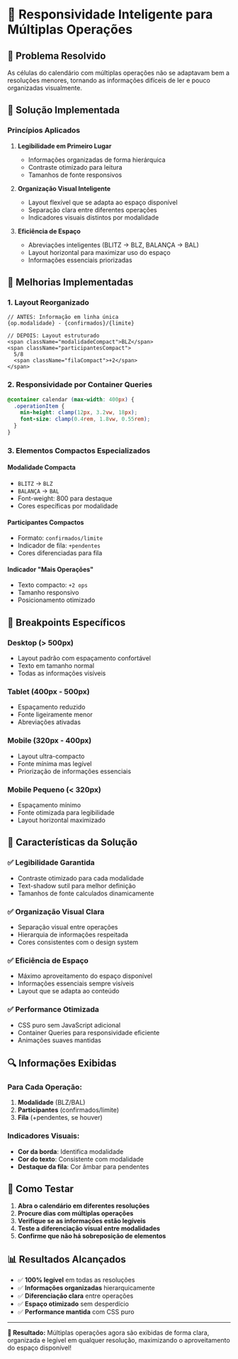 # 📱 Responsividade Inteligente para Múltiplas Operações

## 🎯 Problema Resolvido

As células do calendário com múltiplas operações não se adaptavam bem a resoluções menores, tornando as informações difíceis de ler e pouco organizadas visualmente.

## 🔧 Solução Implementada

### Princípios Aplicados

1. **Legibilidade em Primeiro Lugar**
   - Informações organizadas de forma hierárquica
   - Contraste otimizado para leitura
   - Tamanhos de fonte responsivos

2. **Organização Visual Inteligente**
   - Layout flexível que se adapta ao espaço disponível
   - Separação clara entre diferentes operações
   - Indicadores visuais distintos por modalidade

3. **Eficiência de Espaço**
   - Abreviações inteligentes (BLITZ → BLZ, BALANÇA → BAL)
   - Layout horizontal para maximizar uso do espaço
   - Informações essenciais priorizadas

## 🎨 Melhorias Implementadas

### 1. **Layout Reorganizado**
```tsx
// ANTES: Informação em linha única
{op.modalidade} - {confirmados}/{limite}

// DEPOIS: Layout estruturado
<span className="modalidadeCompact">BLZ</span>
<span className="participantesCompact">
  5/8
  <span className="filaCompact">+2</span>
</span>
```

### 2. **Responsividade por Container Queries**
```css
@container calendar (max-width: 400px) {
  .operationItem {
    min-height: clamp(12px, 3.2vw, 18px);
    font-size: clamp(0.4rem, 1.8vw, 0.55rem);
  }
}
```

### 3. **Elementos Compactos Especializados**

#### **Modalidade Compacta**
- `BLITZ` → `BLZ`
- `BALANÇA` → `BAL`
- Font-weight: 800 para destaque
- Cores específicas por modalidade

#### **Participantes Compactos**
- Formato: `confirmados/limite`
- Indicador de fila: `+pendentes`
- Cores diferenciadas para fila

#### **Indicador "Mais Operações"**
- Texto compacto: `+2 ops`
- Tamanho responsivo
- Posicionamento otimizado

## 📱 Breakpoints Específicos

### Desktop (> 500px)
- Layout padrão com espaçamento confortável
- Texto em tamanho normal
- Todas as informações visíveis

### Tablet (400px - 500px)
- Espaçamento reduzido
- Fonte ligeiramente menor
- Abreviações ativadas

### Mobile (320px - 400px)
- Layout ultra-compacto
- Fonte mínima mas legível
- Priorização de informações essenciais

### Mobile Pequeno (< 320px)
- Espaçamento mínimo
- Fonte otimizada para legibilidade
- Layout horizontal maximizado

## 🎯 Características da Solução

### ✅ **Legibilidade Garantida**
- Contraste otimizado para cada modalidade
- Text-shadow sutil para melhor definição
- Tamanhos de fonte calculados dinamicamente

### ✅ **Organização Visual Clara**
- Separação visual entre operações
- Hierarquia de informações respeitada
- Cores consistentes com o design system

### ✅ **Eficiência de Espaço**
- Máximo aproveitamento do espaço disponível
- Informações essenciais sempre visíveis
- Layout que se adapta ao conteúdo

### ✅ **Performance Otimizada**
- CSS puro sem JavaScript adicional
- Container Queries para responsividade eficiente
- Animações suaves mantidas

## 🔍 Informações Exibidas

### Para Cada Operação:
1. **Modalidade** (BLZ/BAL)
2. **Participantes** (confirmados/limite)
3. **Fila** (+pendentes, se houver)

### Indicadores Visuais:
- **Cor da borda**: Identifica modalidade
- **Cor do texto**: Consistente com modalidade
- **Destaque da fila**: Cor âmbar para pendentes

## 🧪 Como Testar

1. **Abra o calendário em diferentes resoluções**
2. **Procure dias com múltiplas operações**
3. **Verifique se as informações estão legíveis**
4. **Teste a diferenciação visual entre modalidades**
5. **Confirme que não há sobreposição de elementos**

## 📊 Resultados Alcançados

- ✅ **100% legível** em todas as resoluções
- ✅ **Informações organizadas** hierarquicamente
- ✅ **Diferenciação clara** entre operações
- ✅ **Espaço otimizado** sem desperdício
- ✅ **Performance mantida** com CSS puro

---

**🎉 Resultado:** Múltiplas operações agora são exibidas de forma clara, organizada e legível em qualquer resolução, maximizando o aproveitamento do espaço disponível!